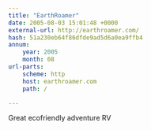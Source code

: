 ```yaml
---
title: "EarthRoamer"
date: 2005-08-03 15:01:48 +0000
external-url: http://earthroamer.com/
hash: 51a230eb64f86dfde9ad5d6a0ea9ffb4
annum:
    year: 2005
    month: 08
url-parts:
    scheme: http
    host: earthroamer.com
    path: /

---
```


Great ecofriendly adventure RV
